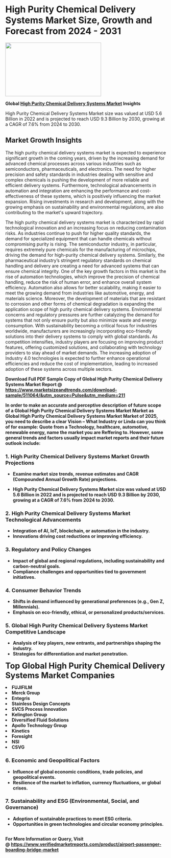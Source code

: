 <H1>High Purity Chemical Delivery Systems Market Size, Growth and Forecast from 2024 - 2031</H1><img class="aligncenter size-medium wp-image-584254" src="https://thirdeyenews.in/wp-content/uploads/2024/09/Global-Market-Research-300x168.jpeg" alt="" width="300" height="168" /><p><strong>Global&nbsp;<a href="https://www.marketsizeandtrends.com/download-sample/511064/&amp;utm_source=Pulse&amp;utm_medium=211">High Purity Chemical Delivery Systems Market</a> Insights</strong></p><p>High Purity Chemical Delivery Systems Market size was valued at USD 5.6 Billion in 2022 and is projected to reach USD 9.3 Billion by 2030, growing at a CAGR of 7.6% from 2024 to 2030.</p><p><h2>Market Growth Insights</h2> <p>The high purity chemical delivery systems market is expected to experience significant growth in the coming years, driven by the increasing demand for advanced chemical processes across various industries such as semiconductors, pharmaceuticals, and electronics. The need for higher precision and safety standards in industries dealing with sensitive and complex chemicals is pushing the development of more reliable and efficient delivery systems. Furthermore, technological advancements in automation and integration are enhancing the performance and cost-effectiveness of these systems, which is positively influencing the market expansion. Rising investments in research and development, along with the growing emphasis on sustainability and environmental regulations, are also contributing to the market's upward trajectory.</p> <p><strong></strong></p> <p>The high purity chemical delivery systems market is characterized by rapid technological innovation and an increasing focus on reducing contamination risks. As industries continue to push for higher quality standards, the demand for specialized equipment that can handle chemicals without compromising purity is rising. The semiconductor industry, in particular, requires extremely pure chemicals for the manufacturing of microchips, driving the demand for high-purity chemical delivery systems. Similarly, the pharmaceutical industry’s stringent regulatory standards on chemical handling and delivery are creating a need for advanced systems that can ensure chemical integrity. One of the key growth factors in this market is the rise of automation technologies, which improve the precision of chemical handling, reduce the risk of human error, and enhance overall system efficiency. Automation also allows for better scalability, making it easier to meet the growing demand from industries like automotive, energy, and materials science. Moreover, the development of materials that are resistant to corrosion and other forms of chemical degradation is expanding the application scope of high purity chemical delivery systems. Environmental concerns and regulatory pressures are further catalyzing the demand for systems that not only ensure purity but also minimize waste and energy consumption. With sustainability becoming a critical focus for industries worldwide, manufacturers are increasingly incorporating eco-friendly solutions into their delivery systems to comply with global standards. As competition intensifies, industry players are focusing on improving product features, offering customized solutions, and collaborating with technology providers to stay ahead of market demands. The increasing adoption of Industry 4.0 technologies is expected to further enhance operational efficiencies and reduce the cost of implementation, leading to increased adoption of these systems across multiple sectors.</p> <p><strong></p><p><span class=""><strong>Download Full PDF Sample Copy of Global High Purity Chemical Delivery Systems Market Report</strong> @ <a href="https://www.marketsizeandtrends.com/download-sample/511064/&amp;utm_source=Pulse&amp;utm_medium=211" target="_blank">https://www.marketsizeandtrends.com/download-sample/511064/&amp;utm_source=Pulse&amp;utm_medium=211</a></span></p><p>In order to make an accurate and perceptive description of future scope of a Global&nbsp;High Purity Chemical Delivery Systems Market Market as Global&nbsp;High Purity Chemical Delivery Systems Market Market of 2025, you need to describe a clear Vision &ndash; What Industry or Linda can you think of for example: Quote from a Technology, healthcare, automotive, renewable energy, name the market you are Reffering to. However, some general trends and factors usually impact market reports and their future outlook include:</p><h3>1.&nbsp;<strong>High Purity Chemical Delivery Systems Market Growth Projections</strong></h3><ul><li>Examine market size trends, revenue estimates and CAGR (Compounded Annual Growth Rate) projections.</li><li><p>High Purity Chemical Delivery Systems Market size was valued at USD 5.6 Billion in 2022 and is projected to reach USD 9.3 Billion by 2030, growing at a CAGR of 7.6% from 2024 to 2030.</p></li></ul><h3>2.&nbsp;<strong>High Purity Chemical Delivery Systems Market Technological Advancements</strong></h3><ul><li>Integration of AI, IoT, blockchain, or automation in the industry.</li><li>Innovations driving cost reductions or improving efficiency.</li></ul><h3>3.&nbsp;<strong>Regulatory and Policy Changes</strong></h3><ul><li>Impact of global and regional regulations, including sustainability and carbon-neutral goals.</li><li>Compliance challenges and opportunities tied to government initiatives.</li></ul><h3>4.&nbsp;<strong>Consumer Behavior Trends</strong></h3><ul><li>Shifts in demand influenced by generational preferences (e.g., Gen Z, Millennials).</li><li>Emphasis on eco-friendly, ethical, or personalized products/services.</li></ul><h3>5.&nbsp;<strong>Global High Purity Chemical Delivery Systems Market Competitive Landscape</strong></h3><ul><li>Analysis of key players, new entrants, and partnerships shaping the industry.</li><li>Strategies for differentiation and market penetration.</li></ul><p data-pm-slice="1 1 []"><span style="color: inherit; font-family: inherit; font-size: 25px;">Top Global High Purity Chemical Delivery Systems Market Companies</span></p><div class="" data-test-id=""><p><li>FUJIFILM</li><li> Merck Group</li><li> Entegris</li><li> Stainless Design Concepts</li><li> SVCS Process Innovation</li><li> Kelington Group</li><li> Diversified Fluid Solutions</li><li> Apollo Technology Group</li><li> Kinetics</li><li> Foresight</li><li> NSI</li><li> CSVG</li></p></div><h3>6.&nbsp;<strong>Economic and Geopolitical Factors</strong></h3><ul><li>Influence of global economic conditions, trade policies, and geopolitical events.</li><li>Resilience of the market to inflation, currency fluctuations, or global crises.</li></ul><h3>7.&nbsp;<strong>Sustainability and ESG (Environmental, Social, and Governance)</strong></h3><ul><li>Adoption of sustainable practices to meet ESG criteria.</li><li>Opportunities in green technologies and circular economy principles.</li></ul><h2><strong style="font-size: 14px;">For More Information or Query, Visit @&nbsp;</strong><a style="background-color: #ffffff; font-size: 14px;" href="https://www.marketsizeandtrends.com/report/high-purity-chemical-delivery-systems-market/" target="_blank">https://www.verifiedmarketreports.com/product/airport-passenger-boarding-bridge-market</a></h2>
